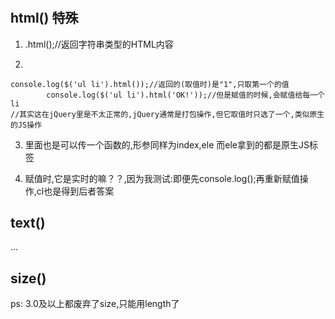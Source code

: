 # 

## html()   特殊

1. .html();//返回字符串类型的HTML内容

2. 
```
console.log($('ul li').html());//返回的(取值时)是"1",只取第一个的值
        console.log($('ul li').html('OK!'));//但是赋值的时候,会赋值给每一个li        
//其实这在jQuery里是不太正常的,jQuery通常是打包操作,但它取值时只选了一个,类似原生的JS操作
```

3. 里面也是可以传一个函数的,形参同样为index,ele  而ele拿到的都是原生JS标签

4. 赋值时,它是实时的嘛？？,因为我测试:即便先console.log();再重新赋值操作,cl也是得到后者答案


## text()

... 


## size()

ps: 3.0及以上都废弃了size,只能用length了